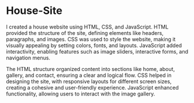 # House-Site

I created a house website using HTML, CSS, and JavaScript. HTML provided the structure of the site, defining elements like headers, paragraphs, and images. CSS was used to style the website, making it visually appealing by setting colors, fonts, and layouts. JavaScript added interactivity, enabling features such as image sliders, interactive forms, and navigation menus.

The HTML structure organized content into sections like home, about, gallery, and contact, ensuring a clear and logical flow. CSS helped in designing the site, with responsive layouts for different screen sizes, creating a cohesive and user-friendly experience. JavaScript enhanced functionality, allowing users to interact with the image gallery.


